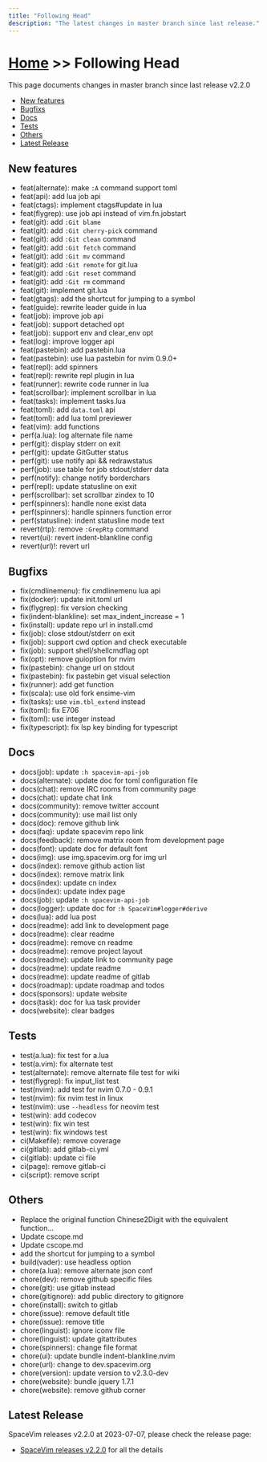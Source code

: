 ```yaml
---
title: "Following Head"
description: "The latest changes in master branch since last release."
---
```


# [Home](../) >> Following Head

This page documents changes in master branch since last release v2.2.0

<!-- vim-markdown-toc GFM -->

- [New features](#new-features)
- [Bugfixs](#bugfixs)
- [Docs](#docs)
- [Tests](#tests)
- [Others](#others)
- [Latest Release](#latest-release)

<!-- vim-markdown-toc -->

## New features

- feat(alternate): make `:A` command support toml
- feat(api): add lua job api
- feat(ctags): implement ctags#update in lua
- feat(flygrep): use job api instead of vim.fn.jobstart
- feat(git): add `:Git blame`
- feat(git): add `:Git cherry-pick` command
- feat(git): add `:Git clean` command
- feat(git): add `:Git fetch` command
- feat(git): add `:Git mv` command
- feat(git): add `:Git remote` for git.lua
- feat(git): add `:Git reset` command
- feat(git): add `:Git rm` command
- feat(git): implement git.lua
- feat(gtags): add the shortcut for jumping to a symbol
- feat(guide): rewrite leader guide in lua
- feat(job): improve job api
- feat(job): support detached opt
- feat(job): support env and clear_env opt
- feat(log): improve logger api
- feat(pastebin): add pastebin.lua
- feat(pastebin): use lua pastebin for nvim 0.9.0+
- feat(repl): add spinners
- feat(repl): rewrite repl plugin in lua
- feat(runner): rewrite code runner in lua
- feat(scrollbar): implement scrollbar in lua
- feat(tasks): implement tasks.lua
- feat(toml): add `data.toml` api
- feat(toml): add lua toml previewer
- feat(vim): add functions
- perf(a.lua): log alternate file name
- perf(git): display stderr on exit
- perf(git): update GitGutter status
- perf(git): use notify api && redrawstatus
- perf(job): use table for job stdout/stderr data
- perf(notify): change notify borderchars
- perf(repl): update statusline on exit
- perf(scrollbar): set scrollbar zindex to 10
- perf(spinners): handle none exist data
- perf(spinners): handle spinners function error
- perf(statusline): indent statusline mode text
- revert(rtp): remove `:GrepRtp` command
- revert(ui): revert indent-blankline config
- revert(url)!: revert url

## Bugfixs

- fix(cmdlinemenu): fix cmdlinemenu lua api
- fix(docker): update init.toml url
- fix(flygrep): fix version checking
- fix(indent-blankline): set max_indent_increase = 1
- fix(install): update repo url in install.cmd
- fix(job): close stdout/stderr on exit
- fix(job): support cwd option and check executable
- fix(job): support shell/shellcmdflag opt
- fix(opt): remove guioption  for nvim
- fix(pastebin): change url on stdout
- fix(pastebin): fix pastebin get visual selection
- fix(runner): add get function
- fix(scala): use old fork ensime-vim
- fix(tasks): use `vim.tbl_extend` instead
- fix(toml): fix E706
- fix(toml): use integer instead
- fix(typescript): fix lsp key binding for typescript

## Docs

- docs(job): update `:h spacevim-api-job`
- docs(alternate): update doc for toml configuration file
- docs(chat): remove IRC rooms from community page
- docs(chat): update chat link
- docs(community): remove twitter account
- docs(community): use mail list only
- docs(doc): remove github link
- docs(faq): update spacevim repo link
- docs(feedback): remove matrix room from development page
- docs(font): update doc for default font
- docs(img): use img.spacevim.org for img url
- docs(index): remove github action list
- docs(index): remove matrix link
- docs(index): update cn index
- docs(index): update index page
- docs(job): update `:h spacevim-api-job`
- docs(logger): update doc for `:h SpaceVim#logger#derive`
- docs(lua): add lua post
- docs(readme): add link to development page
- docs(readme): clear readme
- docs(readme): remove cn readme
- docs(readme): remove project layout
- docs(readme): update link to community page
- docs(readme): update readme
- docs(readme): update readme of gitlab
- docs(roadmap): update roadmap and todos
- docs(sponsors): update website
- docs(task): doc for lua task provider
- docs(website): clear badges

## Tests

- test(a.lua): fix test for a.lua
- test(a.vim): fix alternate test
- test(alternate): remove alternate file test for wiki
- test(flygrep): fix input_list test
- test(nvim): add test for nvim 0.7.0 - 0.9.1
- test(nvim): fix nvim test in linux
- test(nvim): use `--headless` for neovim test
- test(win): add codecov
- test(win): fix win test
- test(win): fix windows test
- ci(Makefile): remove coverage
- ci(gitlab): add gitlab-ci.yml
- ci(gitlab): update ci file
- ci(page): remove gitlab-ci
- ci(script): remove script

## Others

- Replace the original function Chinese2Digit with the equivalent function...
- Update cscope.md
- Update cscope.md
- add the shortcut for jumping to a symbol
- build(vader): use headless option
- chore(a.lua): remove alternate json conf
- chore(dev): remove github specific files
- chore(git): use gitlab instead
- chore(gitignore): add public directory to gitignore
- chore(install): switch to gitlab
- chore(issue): remove default title
- chore(issue): remove title
- chore(linguist): ignore iconv file
- chore(linguist): update gitattributes
- chore(spinners): change file format
- chore(ui): update bundle indent-blankline.nvim
- chore(url): change to dev.spacevim.org
- chore(version): update version to v2.3.0-dev
- chore(website): bundle jquery 1.7.1
- chore(website): remove github corner

## Latest Release

SpaceVim releases v2.2.0 at 2023-07-07, please check the release page:

- [SpaceVim releases v2.2.0](https://spacevim.org/SpaceVim-release-v2.2.0/) for all the details
